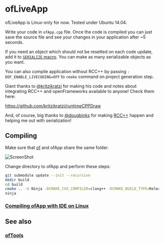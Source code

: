 ofLiveApp
=========

ofLiveApp is Linux-only for now. Tested under Ubuntu 14.04.

Write your code in `ofApp.cpp` file. Once the code is compiled you can just save the source file and see your changes in your application after ~5 seconds.

If you need an object which should not be resetted on each code update, add it to [`SERIALIZE` macro](https://github.com/ofnode/ofLiveApp/blob/18974f5/src/ofApp.h#L24). You can make as many serializable objects as you want.

You can also compile application without RCC++ by passing `-DOF_ENABLE_LIVECODING=OFF` to `cmake` command on project generation step.

Giant thanks to [@kritzikratzi](https://github.com/kritzikratzi) for making his code and notes about integrating RCC++ and openFrameworks available to anyone! Check them here:

https://github.com/kritzikratzi/runtimeCPPDraw

And, of course, big thanks to [@dougbinks](https://github.com/dougbinks) for making [RCC++](https://github.com/RuntimeCompiledCPlusPlus/RuntimeCompiledCPlusPlus) happen and helping me out with serialization!

Compiling
---------

Make sure that [of](https://github.com/ofnode/of) and ofApp share the same folder.

![ScreenShot](http://i.imgur.com/xTQQYv4.png)

Change directory to ofApp and perform these steps:

```bash
git submodule update --init --recursive
mkdir build
cd build
cmake .. -G Ninja -DCMAKE_CXX_COMPILER=clang++ -DCMAKE_BUILD_TYPE=Release
ninja
```

### [Compiling ofApp with IDE on Linux](https://github.com/ofnode/of/wiki/Compiling-ofApp-with-IDE-on-Linux)


See also
--------

### [ofTools](https://github.com/ofnode/ofTools)


